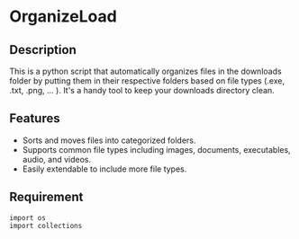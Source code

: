 # OrganizeLoad

## Description
This is a python script that automatically organizes files in the downloads folder by putting them in their respective folders based on file types (.exe, .txt, .png, ... ). It's a handy tool to keep your downloads directory clean.

## Features
- Sorts and moves files into categorized folders.
- Supports common file types including images, documents, executables, audio, and videos.
- Easily extendable to include more file types.

## Requirement
```
import os
import collections
```

